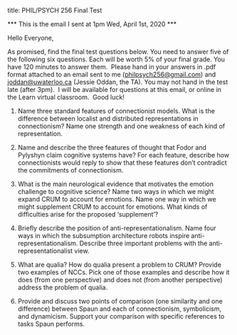 title: PHIL/PSYCH 256 Final Test


*** This is the email I sent at 1pm Wed, April 1st, 2020 ***

Hello Everyone,

As promised, find the final test questions below. You need to answer five of the following six questions. Each will be worth 5% of your final grade. You have 120 minutes to answer them.  Please hand in your answers in .pdf format attached to an email sent to me (philpsych256@gmail.com) and joddan@uwaterloo.ca (Jessie Oddan, the TA). You may not hand in the test late (after 3pm).  I will be available for questions at this email, or online in the Learn virtual classroom.  Good luck!

1. Name three standard features of connectionist models. What is the difference between localist and distributed representations in connectionism? Name one strength and one weakness of each kind of representation.

2.	Name and describe the three features of thought that Fodor and Pylyshyn claim cognitive systems have? For each feature, describe how connectionists would reply to show that these features don’t contradict the commitments of connectionism.

3.	What is the main neurological evidence that motivates the emotion challenge to cognitive science? Name two ways in which we might expand CRUM to account for emotions. Name one way in which we might supplement CRUM to account for emotions. What kinds of difficulties arise for the proposed ‘supplement’?

4.	Briefly describe the position of anti-representationalism. Name four ways in which the subsumption architecture robots inspire anti-representationalism. Describe three important problems with the anti-representationalist view.

5.	What are qualia? How do qualia present a problem to CRUM? Provide two examples of NCCs. Pick one of those examples and describe how it does (from one perspective) and does not (from another perspective) address the problem of qualia.

6.	Provide and discuss two points of comparison (one similarity and one difference) between Spaun and each of connectionism, symbolicism, and dynamicism.  Support your comparison with specific references to tasks Spaun performs.
